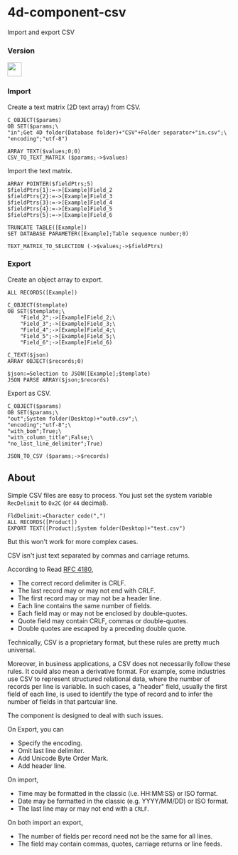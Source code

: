 # 4d-component-csv
Import and export CSV

### Version

<img src="https://cloud.githubusercontent.com/assets/1725068/18940649/21945000-8645-11e6-86ed-4a0f800e5a73.png" width="32" height="32" /> 

### Import

Create a text matrix (2D text array) from CSV.

```
C_OBJECT($params)
OB SET($params;\
"in";Get 4D folder(Database folder)+"CSV"+Folder separator+"in.csv";\
"encoding";"utf-8")

ARRAY TEXT($values;0;0)
CSV_TO_TEXT_MATRIX ($params;->$values)
```

Import the text matrix.

```
ARRAY POINTER($fieldPtrs;5)
$fieldPtrs{1}:=->[Example]Field_2
$fieldPtrs{2}:=->[Example]Field_3
$fieldPtrs{3}:=->[Example]Field_4
$fieldPtrs{4}:=->[Example]Field_5
$fieldPtrs{5}:=->[Example]Field_6

TRUNCATE TABLE([Example])
SET DATABASE PARAMETER([Example];Table sequence number;0)

TEXT_MATRIX_TO_SELECTION (->$values;->$fieldPtrs)
```

### Export

Create an object array to export.

```
ALL RECORDS([Example])
		
C_OBJECT($template)
OB SET($template;\
	"Field_2";->[Example]Field_2;\
	"Field_3";->[Example]Field_3;\
	"Field_4";->[Example]Field_4;\
	"Field_5";->[Example]Field_5;\
	"Field_6";->[Example]Field_6)

C_TEXT($json)
ARRAY OBJECT($records;0)

$json:=Selection to JSON([Example];$template)
JSON PARSE ARRAY($json;$records)
```

Export as CSV.

```
C_OBJECT($params)
OB SET($params;\
"out";System folder(Desktop)+"out0.csv";\
"encoding";"utf-8";\
"with_bom";True;\
"with_column_title";False;\
"no_last_line_delimiter";True)

JSON_TO_CSV ($params;->$records)
```

## About

Simple CSV files are easy to process. You just set the system variable ``RecDelimit`` to ``0x2C`` (or ``44`` decimal).

```
FldDelimit:=Character code(",")
ALL RECORDS([Product])
EXPORT TEXT([Product];System folder(Desktop)+"test.csv")
```

But this won't work for more complex cases.

CSV isn't just text separated by commas and carriage returns.

According to Read [RFC 4180](https://www.ietf.org/rfc/rfc4180.txt),

* The correct record delimiter is CRLF.
* The last record may or may not end with CRLF.
* The first record may or may not be a header line.
* Each line contains the same number of fields.
* Each field may or may not be enclosed by double-quotes.
* Quote field may contain CRLF, commas or double-quotes.
* Double quotes are escaped by a preceding double quote.

Technically, CSV is a proprietary format, but these rules are pretty much universal.

Moreover, in business applications, a CSV does not necessarily follow these rules. It could also mean a derivative format. For example, some industries use CSV to represent structured relational data, where the number of records per line is variable. In such cases, a "header" field, usually the first field of each line, is used to identify the type of record and to infer the number of fields in that partcular line.

The component is designed to deal with such issues.

On Export, you can

* Specify the encoding.
* Omit last line delimiter.
* Add Unicode Byte Order Mark.
* Add header line.

On import,

* Time may be formatted in the classic (i.e. HH:MM:SS)  or ISO format.
* Date may be formatted in the classic (e.g. YYYY/MM/DD) or ISO format.
* The last line may or may not end with a ``CRLF``.

On both import an export,

* The number of fields per record need not be the same for all lines.
* The field may contain commas, quotes, carriage returns or line feeds.
